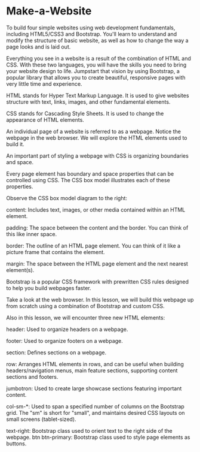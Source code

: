# Make-a-Website
To build four simple websites using web development fundamentals, including HTML5/CSS3 and Bootstrap. You'll learn to understand and modify the structure of basic website, as well as how to change the way a page looks and is laid out.

Everything you see in a website is a result of the combination of HTML and CSS. With these two languages, you will have the skills you need to bring your website design to life. Jumpstart that vision by using Bootstrap, a popular library that allows you to create beautiful, responsive pages with very little time and experience.

HTML stands for Hyper Text Markup Language. It is used to give websites structure with text, links, images, and other fundamental elements.

CSS stands for Cascading Style Sheets. It is used to change the appearance of HTML elements.

An individual page of a website is referred to as a webpage. Notice the webpage in the web browser. We will explore the HTML elements used to build it. 

An important part of styling a webpage with CSS is organizing boundaries and space.

Every page element has boundary and space properties that can be controlled using CSS. The CSS box model illustrates each of these properties.

Observe the CSS box model diagram to the right:

content: Includes text, images, or other media contained within an HTML element.

padding: The space between the content and the border. You can think of this like inner space.

border: The outline of an HTML page element. You can think of it like a picture frame that contains the element.

margin: The space between the HTML page element and the next nearest element(s).

Bootstrap is a popular CSS framework with prewritten CSS rules designed to help you build webpages faster.

Take a look at the web browser. In this lesson, we will build this webpage up from scratch using a combination of Bootstrap and custom CSS.

Also in this lesson, we will encounter three new HTML elements:

header: Used to organize headers on a webpage.

footer: Used to organize footers on a webpage.

section: Defines sections on a webpage.

row: Arranges HTML elements in rows, and can be useful when building headers/navigation menus, main feature sections, supporting content sections and footers.

jumbotron: Used to create large showcase sections featuring important content.

col-sm-*: Used to span a specified number of columns on the Bootstrap grid. The "sm" is short for "small", and maintains desired CSS layouts on small screens (tablet-sized).

text-right: Bootstrap class used to orient text to the right side of the webpage.
btn btn-primary: Bootstrap class used to style page elements as buttons.

